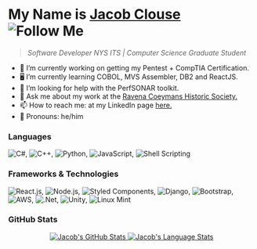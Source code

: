 # My Name is <a href="https://www.jacobpclouse.com/">Jacob Clouse</a> ![Follow Me](https://img.shields.io/github/followers/jacobpclouse.svg?style=social&label=Follow&maxAge=2592000)
> *Software Developer NYS ITS | Computer Science Graduate Student* 
<!--
**jacobpclouse/jacobpclouse** is a ✨ _special_ ✨ repository because its `README.md` (this file) appears on your GitHub profile.
Link to the icons used below: https://dev.to/envoy_/150-badges-for-github-pnk
-->
- 🔭 I’m currently working on getting my Pentest + CompTIA Certification.
- 🖥️ I’m currently learning COBOL, MVS Assembler, DB2 and ReactJS. 
- 📡 I’m looking for help with the PerfSONAR toolkit.
- 💬 Ask me about my work at the <a href="http://www.coeymanshistory.org/A/">Ravena Coeymans Historic Society.</a>
- 📫 How to reach me: at my LinkedIn page <a href="https://www.linkedin.com/in/jpclouse/">here.</a>
- 🖖 Pronouns: he/him


### Languages

![C#](https://img.shields.io/badge/C%23-239120?style=for-the-badge&logo=c-sharp&logoColor=white), ![C++](https://img.shields.io/badge/C%2B%2B-00599C?style=for-the-badge&logo=c%2B%2B&logoColor=white), ![Python](https://img.shields.io/badge/Python-14354C?style=for-the-badge&logo=python&logoColor=white), ![JavaScript](https://img.shields.io/badge/JavaScript-323330?style=for-the-badge&logo=javascript&logoColor=F7DF1E), ![Shell Scripting](https://img.shields.io/badge/Shell_Script-121011?style=for-the-badge&logo=gnu-bash&logoColor=white)

### Frameworks & Technologies
![React.js](https://img.shields.io/badge/React-20232A?style=for-the-badge&logo=react&logoColor=61DAFB), ![Node.js](https://img.shields.io/badge/Node.js-43853D?style=for-the-badge&logo=node.js&logoColor=white), ![Styled Components](https://img.shields.io/badge/styled--components-DB7093?style=for-the-badge&logo=styled-components&logoColor=white), ![Django](https://img.shields.io/badge/Django-092E20?style=for-the-badge&logo=django&logoColor=white), ![Bootstrap](https://img.shields.io/badge/Bootstrap-563D7C?style=for-the-badge&logo=bootstrap&logoColor=white), ![AWS](https://img.shields.io/badge/Amazon_AWS-232F3E?style=for-the-badge&logo=amazon-aws&logoColor=white), ![.Net](https://img.shields.io/badge/.NET-5C2D91?style=for-the-badge&logo=.net&logoColor=white), ![Unity](https://img.shields.io/badge/Unity-100000?style=for-the-badge&logo=unity&logoColor=white), ![Linux Mint](https://img.shields.io/badge/Linux_Mint-87CF3E?style=for-the-badge&logo=linux-mint&logoColor=white)

### GitHub Stats
<p align="center">
<a href="https://github.com/jacobpclouse">
 <img src="https://github-readme-stats.vercel.app/api?username=jacobpclouse&show_icons=true&hide=stars&hide_border=true" alt="Jacob's GitHub Stats" />
 <img src="https://github-readme-stats.vercel.app/api/top-langs/?username=jacobpclouse&layout=compact&hide_border=true" alt="Jacob's Language Stats" />
</a>
</p>
